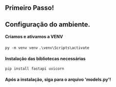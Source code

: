 ## Primeiro Passo!

## Configuração do ambiente.

#### Criamos e ativamos a VENV
`py -m venv venv`
`.\venv\Scripts\activate`

#### Instalação das bibliotecas necessárias
`pip install fastapi uvicorn`

#### Após a instalação, siga para o arquivo 'models.py'!